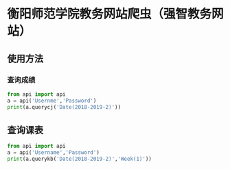 # 衡阳师范学院教务网站爬虫（强智教务网站）

## 使用方法

### 查询成绩
```python
from api import api
a = api('Usernme','Password')
print(a.querycj('Date(2018-2019-2)'))
```

## 查询课表
```python
from api import api
a = api('Username','Password')
print(a.querykb('Date(2018-2019-2)','Week(1)'))
```